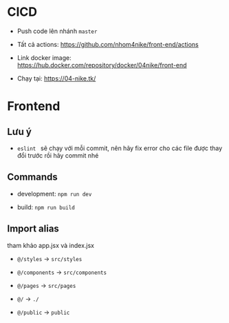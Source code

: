 # CICD

- Push code lên nhánh `master`

- Tất cả actions:
  https://github.com/nhom4nike/front-end/actions

- Link docker image:
  https://hub.docker.com/repository/docker/04nike/front-end

- Chạy tại:
  https://04-nike.tk/

# Frontend

## Lưu ý

- `eslint ` sẽ chạy với mỗi commit, nên hãy fix error cho các file được thay đổi trước rồi hãy commit nhé

## Commands

- development: `npm run dev`

- build: `npm run build`

## Import alias

tham khảo app.jsx và index.jsx

- `@/styles` -> `src/styles`

- `@/components` -> `src/components`

- `@/pages` -> `src/pages`

- `@/` -> `./`

- `@/public` -> `public`
